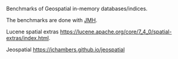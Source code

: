 Benchmarks of Geospatial in-memory databases/indices.

The benchmarks are done with [JMH](http://openjdk.java.net/projects/code-tools/jmh/).

Lucene spatial extras https://lucene.apache.org/core/7_4_0/spatial-extras/index.html.

Jeospatial https://jchambers.github.io/jeospatial
